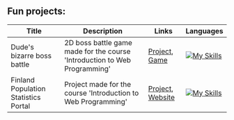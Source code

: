 ## Fun projects:

| Title | Description | Links | Languages |
|---|---|---|---|
Dude's bizarre boss battle|2D boss battle game made for the course 'Introduction to Web Programming'|[Project](https://github.com/AntonHelminen/BossBattle), [Game](https://antonhelminen.github.io/BossBattle/)|[![My Skills](https://skillicons.dev/icons?i=js,html)](https://skillicons.dev)|
Finland Population Statistics Portal|Project made for the course 'Introduction to Web Programming'|[Project](https://github.com/AntonHelminen/Finland-Population-Statistics-Portal), [Website](https://antonhelminen.github.io/Finland-Population-Statistics-Portal/)|[![My Skills](https://skillicons.dev/icons?i=js,html,css)](https://skillicons.dev)|
